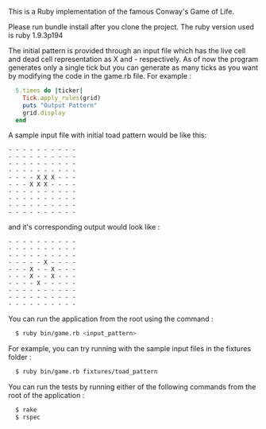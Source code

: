 This is a Ruby implementation of the famous Conway's Game of Life.

Please run bundle install after you clone the project. The ruby version used is ruby 1.9.3p194

The initial pattern is provided through an input file which has the live cell and dead cell representation as X and - respectively. As of now the program generates only a single tick but you can generate as many ticks as you want by modifying the code in the game.rb file. For example :

```ruby
  5.times do |ticker|
    Tick.apply_rules(grid)
    puts "Output Pattern"
    grid.display
  end
```


A sample input file with initial toad pattern would be like this:

```
- - - - - - - - - -
- - - - - - - - - -
- - - - - - - - - -
- - - - - - - - - -
- - - - X X X - - -
- - - X X X - - - -
- - - - - - - - - -
- - - - - - - - - -
- - - - - - - - - -
- - - - - - - - - -
```


and it's corresponding output would look like :

```
- - - - - - - - - -
- - - - - - - - - -
- - - - - - - - - -
- - - - - X - - - -
- - - X - - X - - -
- - - X - - X - - -
- - - - X - - - - -
- - - - - - - - - -
- - - - - - - - - -
- - - - - - - - - -
```


You can run the application from the root using the command :

```sh
  $ ruby bin/game.rb <input_pattern>
```


For example, you can try running with the sample input files in the fixtures folder :

```sh
  $ ruby bin/game.rb fixtures/toad_pattern
```


You can run the tests by running either of the following commands from the root of the application :

```sh
  $ rake
  $ rspec
```
